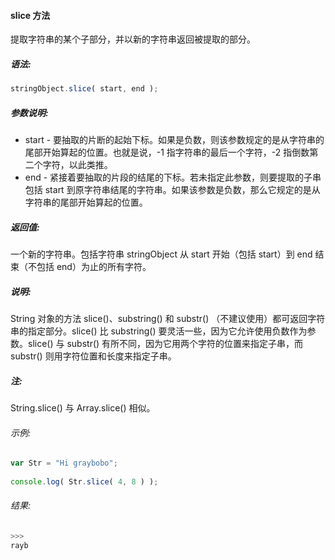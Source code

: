 #### slice 方法

  提取字符串的某个子部分，并以新的字符串返回被提取的部分。

##### 语法:

  ```javascript
  stringObject.slice( start, end );
  ```

##### 参数说明:

  - start - 要抽取的片断的起始下标。如果是负数，则该参数规定的是从字符串的尾部开始算起的位置。也就是说，-1 指字符串的最后一个字符，-2 指倒数第二个字符，以此类推。
  - end - 紧接着要抽取的片段的结尾的下标。若未指定此参数，则要提取的子串包括 start 到原字符串结尾的字符串。如果该参数是负数，那么它规定的是从字符串的尾部开始算起的位置。

##### 返回值:

  一个新的字符串。包括字符串 stringObject 从 start 开始（包括 start）到 end 结束（不包括 end）为止的所有字符。
  
##### 说明:

  String 对象的方法 slice()、substring() 和 substr() （不建议使用）都可返回字符串的指定部分。slice() 比 substring() 要灵活一些，因为它允许使用负数作为参数。slice() 与 substr() 有所不同，因为它用两个字符的位置来指定子串，而 substr() 则用字符位置和长度来指定子串。
  
##### 注:

  String.slice() 与 Array.slice() 相似。

###### 示例:

  ```javascript
  var Str = "Hi graybobo";
	  
  console.log( Str.slice( 4, 8 ) );
  ```

###### 结果:

  ```javascript
  >>>
  rayb
  ```

